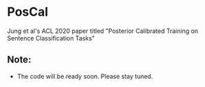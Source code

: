 # PosCal
Jung et al's ACL 2020 paper titled "Posterior Calibrated Training on Sentence Classification Tasks"

## Note:
 * The code will be ready soon. Please stay tuned.
